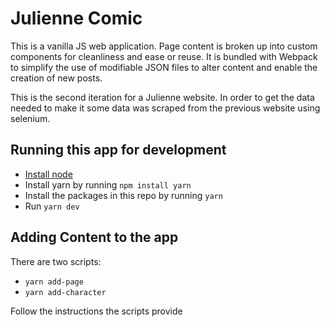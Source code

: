 # Julienne Comic

This is a vanilla JS web application. Page content is broken up into custom components for cleanliness and ease or reuse. It is bundled with Webpack to simplify the use of modifiable JSON files to alter content and enable the creation of new posts.

This is the second iteration for a Julienne website. In order to get the data needed to make it some data was scraped from the previous website using selenium.

## Running this app for development

- [Install node](https://nodejs.org/en/learn/getting-started/how-to-install-nodejs)
- Install yarn by running `npm install yarn`
- Install the packages in this repo by running `yarn`
- Run `yarn dev`

## Adding Content to the app

There are two scripts:

- `yarn add-page`
- `yarn add-character`

Follow the instructions the scripts provide

